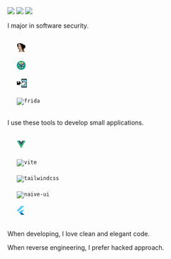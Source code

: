 [![](https://img.shields.io/badge/-Python-3e74a2?style=flat-square&logo=Python&logoColor=fff)](https://www.python.org/)
[![](https://img.shields.io/badge/-JavaScript-f7e018?style=flat-square&logo=javascript&logoColor=white)](https://www.ecma-international.org/)
[![](https://img.shields.io/badge/-Golang-007D9C?style=flat-square&logo=go&logoColor=fff)](https://golang.google.cn/)

<p>I major in software security.</p>

<code>
   <img height="20" src="./images/ida.png" alt="ida" />
</code>
<code>
   <img height="20" src="./images/magisk.png" alt="magisk" />
</code>
<code>
   <img height="20" src="./images/xposed.svg" alt="xposed" />
</code>
<code>
   <img height="20" src="./images/frida.ico" alt="frida" />
</code>
<br />

<p>I use these tools to develop small applications.</p>

<code>
   <img height="20" src="https://raw.githubusercontent.com/github/explore/80688e429a7d4ef2fca1e82350fe8e3517d3494d/topics/vue/vue.png" alt="vue" />
</code>
<code>
   <img height="20" src="https://vitejs.dev/logo.svg" alt="vite" />
</code>
<code>
   <img height="20" src="https://tailwindcss.com/favicons/favicon-32x32.png" alt="tailwindcss" />
</code>
<code>
   <img height="20" src="https://camo.githubusercontent.com/b8ebecade711b9ae1fa306e7a1c9dd680fb56b0e2b9f015fec9cbad343570353/68747470733a2f2f6e6169766575692e6f73732d636e2d686f6e676b6f6e672e616c6979756e63732e636f6d2f6e616976656c6f676f2e737667" alt="naive-ui" />
</code>
<code>
   <img height="20" src="./images/flutter.svg" alt="flutter" />
</code>
<br />


When developing, I love clean and elegant code.

When reverse engineering, I prefer hacked approach.